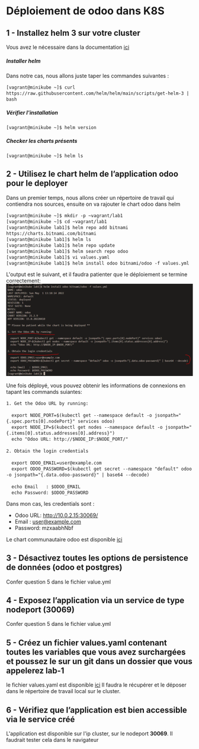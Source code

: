 # Déploiement de odoo dans K8S
## 1 - Installez helm 3 sur votre cluster
Vous avez le nécessaire dans la documentation [ici](https://helm.sh/docs/intro/install)

##### Installer helm
Dans notre cas, nous allons juste taper les  commandes suivantes :
```
[vagrant@minikube ~]$ curl https://raw.githubusercontent.com/helm/helm/main/scripts/get-helm-3 | bash
```        

##### Vérifier l'installation
```
[vagrant@minikube ~]$ helm version
```
##### Checker les charts présents
```        
[vagrant@minikube ~]$ helm ls
```
## 2 - Utilisez le chart helm de l’application odoo pour le deployer

Dans un premier temps, nous allons créer un répertoire de travail qui contiendra nos sources, ensuite on va rajouter le chart odoo dans helm
```        
[vagrant@minikube ~]$ mkdir -p ~vagrant/lab1 
[vagrant@minikube ~]$ cd ~vagrant/lab1
[vagrant@minikube lab1]$ helm repo add bitnami https://charts.bitnami.com/bitnami
[vagrant@minikube lab1]$ helm ls
[vagrant@minikube lab1]$ helm repo update
[vagrant@minikube lab1]$ helm search repo odoo
[vagrant@minikube lab1]$ vi values.yaml
[vagrant@minikube lab1]$ helm install odoo bitnami/odoo -f values.yml 
```
L'output est le suivant, et il faudra patienter que le déploiement se termine correctement: 
![](images/install_odoo.PNG)

Une fois déployé, vous  pouvez obtenir les informations de connexions en tapant les commands suiantes: 
```
1. Get the Odoo URL by running:

  export NODE_PORT=$(kubectl get --namespace default -o jsonpath="{.spec.ports[0].nodePort}" services odoo)
  export NODE_IP=$(kubectl get nodes --namespace default -o jsonpath="{.items[0].status.addresses[0].address}")
  echo "Odoo URL: http://$NODE_IP:$NODE_PORT/"

2. Obtain the login credentials

  export ODOO_EMAIL=user@example.com
  export ODOO_PASSWORD=$(kubectl get secret --namespace "default" odoo -o jsonpath="{.data.odoo-password}" | base64 --decode)

  echo Email   : $ODOO_EMAIL
  echo Password: $ODOO_PASSWORD
```  
Dans mon cas, les credentials sont : 
* Odoo URL: http://10.0.2.15:30069/
* Email : user@example.com
* Password: mzxaabhNbf

Le chart communautaire odoo est disponible [ici](https://github.com/helm/charts/tree/master/stable/odoo)

## 3 - Désactivez toutes les options de persistence de données (odoo et postgres)
Confer question 5 dans le fichier value.yml

## 4 - Exposez l’application via un service de type nodeport (30069)
Confer question 5 dans le fichier value.yml

## 5 - Créez un fichier values.yaml contenant toutes les variables que vous avez surchargées et poussez le sur un git dans un dossier que vous appelerez lab-1
le fichier values.yaml est disponible [ici](https://github.com/eazytrainingfr/prometheus-training/blob/main/lab-1/values.yaml)
Il faudra le récupérer et le déposer dans le répertoire de travail local sur le cluster.


## 6 - Vérifiez que l’application est bien accessible via le service créé
L'application est disponible sur l'ip cluster, sur le nodeport **30069**. Il faudrait tester cela dans le navigateur

